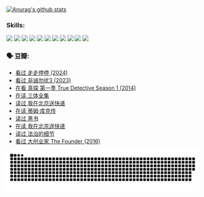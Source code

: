 
[![Anurag's github stats](https://github-readme-stats.vercel.app/api?username=w940853815)](https://github.com/anuraghazra/github-readme-stats)

### Skills:

<code><img height="32" src="https://cdn.jsdelivr.net/npm/simple-icons@v5/icons/python.svg"></code>
<code><img height="32" src="https://cdn.jsdelivr.net/npm/simple-icons@v5/icons/javascript.svg"></code>
<code><img height="32" src="https://cdn.jsdelivr.net/npm/simple-icons@v5/icons/django.svg"></code>
<code><img height="32" src="https://cdn.jsdelivr.net/npm/simple-icons@v5/icons/flask.svg"></code>
<code><img height="32" src="https://cdn.jsdelivr.net/npm/simple-icons@v5/icons/vuetify.svg"></code>
<code><img height="32" src="https://cdn.jsdelivr.net/npm/simple-icons@v5/icons/git.svg"></code>
<code><img height="32" src="https://cdn.jsdelivr.net/npm/simple-icons@v5/icons/docker.svg"></code>
<code><img height="32" src="https://cdn.jsdelivr.net/npm/simple-icons@v5/icons/postgresql.svg"></code>
<code><img height="32" src="https://cdn.jsdelivr.net/npm/simple-icons@v5/icons/elasticsearch.svg"></code>
<code><img height="32" src="https://cdn.jsdelivr.net/npm/simple-icons@v5/icons/macos.svg"></code>
<code><img height="32" src="https://cdn.jsdelivr.net/npm/simple-icons@v5/icons/linux.svg"></code>

### 🗣 豆瓣:

<!-- DOUBAN-ACTIVITIES:START -->
- [看过 走走停停‎ (2024)](https://www.douban.com/people/136069238/status/4684430230/?_i=24566787)
- [看过 非诚勿扰3‎ (2023)](https://www.douban.com/people/136069238/status/4676324100/?_i=24566787)
- [在看 真探 第一季 True Detective Season 1‎ (2014)](https://www.douban.com/people/136069238/status/4673382852/?_i=24566787)
- [在读 三体全集](https://www.douban.com/people/136069238/status/4672842521/?_i=24566787)
- [读过 我在北京送快递](https://www.douban.com/people/136069238/status/4672842036/?_i=24566787)
- [在读 蒂姆·库克传](https://www.douban.com/people/136069238/status/4663517053/?_i=24566787)
- [读过 黑书](https://www.douban.com/people/136069238/status/4663516022/?_i=24566787)
- [在读 我在北京送快递](https://www.douban.com/people/136069238/status/4658098365/?_i=24566787)
- [读过 法治的细节](https://www.douban.com/people/136069238/status/4657347558/?_i=24566787)
- [看过 大创业家 The Founder‎ (2016)](https://www.douban.com/people/136069238/status/4649667693/?_i=24566787)
<!-- DOUBAN-ACTIVITIES:END -->


![Snake animation](https://raw.githubusercontent.com/w940853815/w940853815/output/github-contribution-grid-snake.svg)

<!--
**w940853815/w940853815** is a ✨ _special_ ✨ repository because its `README.md` (this file) appears on your GitHub profile.

Here are some ideas to get you started:

- 🔭 I’m currently working on ...
- 🌱 I’m currently learning ...
- 👯 I’m looking to collaborate on ...
- 🤔 I’m looking for help with ...
- 💬 Ask me about ...
- 📫 How to reach me: ...
- 😄 Pronouns: ...
- ⚡ Fun fact: ...
-->

